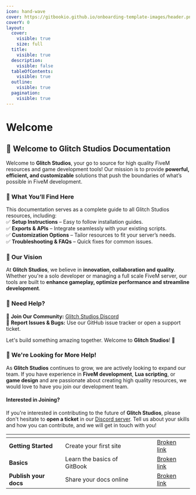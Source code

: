 ```yaml
---
icon: hand-wave
cover: https://gitbookio.github.io/onboarding-template-images/header.png
coverY: 0
layout:
  cover:
    visible: true
    size: full
  title:
    visible: true
  description:
    visible: false
  tableOfContents:
    visible: true
  outline:
    visible: true
  pagination:
    visible: true
---
```


# Welcome

## 🚀 Welcome to **Glitch Studios Documentation**

Welcome to **Glitch Studios**, your go to source for high quality FiveM resources and game development tools! Our mission is to provide **powerful, efficient, and customizable** solutions that push the boundaries of what’s possible in FiveM development.

### 📖 What You’ll Find Here

This documentation serves as a complete guide to all Glitch Studios resources, including:\
✅ **Setup Instructions** – Easy to follow installation guides.\
✅ **Exports & APIs** – Integrate seamlessly with your existing scripts.\
✅ **Customization Options** – Tailor resources to fit your server’s needs.\
✅ **Troubleshooting & FAQs** – Quick fixes for common issues.

### 🎯 Our Vision

At **Glitch Studios**, we believe in **innovation, collaboration and quality**. Whether you're a solo developer or managing a full scale FiveM server, our tools are built to **enhance gameplay, optimize performance and streamline development**.

### 💬 Need Help?

🔹 **Join Our Community:** [Glitch Studios Discord](https://discord.gg/PAQX8ANEfw)\
🔹 **Report Issues & Bugs:** Use our GitHub issue tracker or open a support ticket.

Let's build something amazing together. Welcome to **Glitch Studios**! 🚀

### 👥 We're Looking for More Help!

As **Glitch Studios** continues to grow, we are actively looking to expand our team. If you have experience in **FiveM development**, **Lua scripting**, or **game design** and are passionate about creating high quality resources, we would love to have you join our development team.

#### Interested in Joining?

If you're interested in contributing to the future of **Glitch Studios**, please don't hesitate to **open a ticket** in our [Discord server](https://discord.gg/uZ7bJwtM4c). Tell us about your skills and how you can contribute, and we will get in touch with you!

<table data-view="cards"><thead><tr><th></th><th></th><th data-hidden data-card-cover data-type="files"></th><th data-hidden></th><th data-hidden data-card-target data-type="content-ref"></th></tr></thead><tbody><tr><td><strong>Getting Started</strong></td><td>Create your first site</td><td></td><td></td><td><a href="broken-reference">Broken link</a></td></tr><tr><td><strong>Basics</strong></td><td>Learn the basics of GitBook</td><td></td><td></td><td><a href="broken-reference">Broken link</a></td></tr><tr><td><strong>Publish your docs</strong></td><td>Share your docs online</td><td></td><td></td><td><a href="broken-reference">Broken link</a></td></tr></tbody></table>

